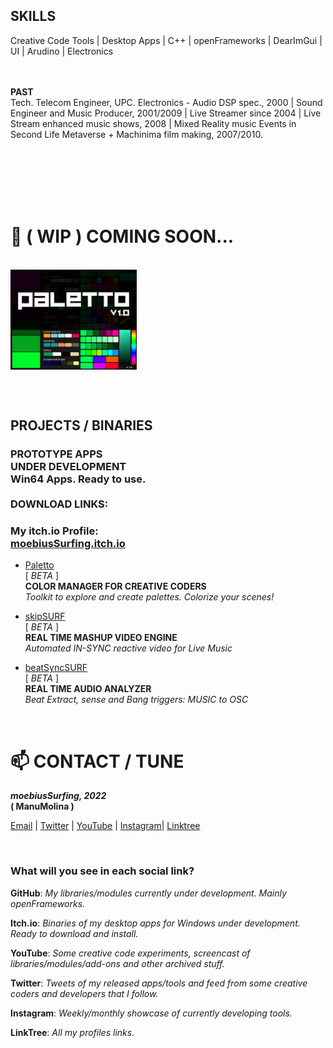 <br/><br/>

<h2>SKILLS</h2>
Creative Code Tools  |  Desktop Apps  |  C++  |  openFrameworks  |  DearImGui  |  UI  |  Arudino  |  Electronics
 
<br/>
<br/>
<br/>


<b>PAST</b>
</br>
Tech. Telecom Engineer, UPC. Electronics - Audio DSP spec., 2000  |  Sound Engineer and Music Producer, 2001/2009  |  Live Streamer since 2004  |  Live Stream enhanced music shows, 2008  |  Mixed Reality music Events in Second Life Metaverse + Machinima film making, 2007/2010.

<br/>
<br/>
<br/>
<br/>
<br/>

<h1>🔭 ( WIP ) COMING SOON...</h1>

<br/>

<div align="left">
<img src="https://github.com/moebiussurfing/moebiusSurfing/blob/main/Paletto_Thumbnail.png" align="center" height="40%" width="40%">
</div>

<br/><br/>

<h2>PROJECTS / BINARIES</h2>

<p>
<h3>
PROTOTYPE APPS<br/>
UNDER DEVELOPMENT<br/> 
Win64 Apps. Ready to use.<br/><br/>
DOWNLOAD LINKS:
</h3>
</p>

<p>
<h3>My <b>itch.io</b> Profile:<br/>
<a href="https://moebiussurfing.itch.io/" target="_blank">moebiusSurfing.itch.io</a>
</h3>
</p>

<p>
  
  * <a href="https://moebiussurfing.itch.io/paletto" target="_blank">Paletto</a> <br/>[ <i>BETA</i> ]
  <br/><b>COLOR MANAGER FOR CREATIVE CODERS</b><br/>
<i>Toolkit to explore and create palettes. Colorize your scenes!</i><br/>

  * <a href="https://moebiussurfing.itch.io/skipsurf?secret=vThAQqFofT4go1Wvh4KUcCHO8UU" target="_blank">skipSURF</a> <br/>[ <i>BETA</i> ]
  <br/><b>REAL TIME MASHUP VIDEO ENGINE</b><br/> 
<i>Automated IN-SYNC reactive video for Live Music</i><br/>

  * <a href="https://moebiussurfing.itch.io/beatsyncsurf?secret=YWZnvUDrkW76SEs81aQJkQ7jmlE" target="_blank">beatSyncSURF</a> <br/>[ <i>BETA</i> ]
  <br/><b>REAL TIME AUDIO ANALYZER</b><br/> 
<i>Beat Extract, sense and Bang triggers: MUSIC to OSC</i></br>

</p>

<br/>

<h1>📫 CONTACT / TUNE</h1>

<p>
<strong> 
  <em>
moebiusSurfing, 2022
  </em>
<br/>
( ManuMolina )

</strong>
</p>

<p>
<a href="mailto:moebiussurfing@gmail.com" target="_blank">Email</a> | 
<a href="https://twitter.com/moebiusSurfing/" target="_blank">Twitter</a> | 
<a href="https://www.youtube.com/moebiusSurfing" target="_blank">YouTube</a> | 
<a href="https://www.instagram.com/moebiusSurfing/" target="_blank">Instagram</a>| 
<a href="https://linktr.ee/moebiussurfing" target="_blank">Linktree</a>
</p>

<br/>

<h3>What will you see in each social link?</h3>

**GitHub**: _My libraries/modules currently under development. Mainly openFrameworks._<br/>

**Itch.io**: _Binaries of my desktop apps for Windows under development. Ready to download and install._<br/>

**YouTube**: _Some creative code experiments, screencast of libraries/modules/add-ons and other archived stuff._<br/>

**Twitter**: _Tweets of my released apps/tools and feed from some creative coders and developers that I follow._<br/>

**Instagram**: _Weekly/monthly showcase of currently developing tools._<br/>

**LinkTree**: _All my profiles links._<br/>

<br/><br/>
